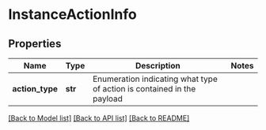 # InstanceActionInfo

## Properties
Name | Type | Description | Notes
------------ | ------------- | ------------- | -------------
**action_type** | **str** | Enumeration indicating what type of action is contained in the payload | 

[[Back to Model list]](../README.md#documentation-for-models) [[Back to API list]](../README.md#documentation-for-api-endpoints) [[Back to README]](../README.md)

